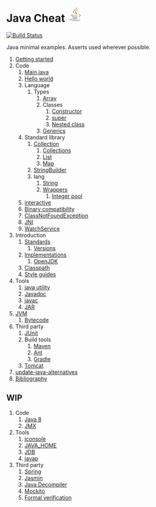 # Java Cheat ![logo](logo.png)

[![Build Status](https://travis-ci.org/cirosantilli/java-cheat.svg)](https://travis-ci.org/cirosantilli/java-cheat)

Java minimal examples. Asserts used wherever possible.

1.  [Getting started](getting-started.md)
1.  Code
    1.  [Main.java](Main.java)
    1.  [Hello world](HelloWorld.java)
    1.  Language
        1.  Types
            1.  [Array](ArrayCheat.java)
            1.  Classes
                1.  [Constructor](ConstructorCheat.java)
                1.  [super](SuperCheat.java)
                1.  [Nested class](NestedClassCheat.java)
            1.  [Generics](GenericsCheat.java)
    1.  Standard library
        1.  [Collection](CollectionCheat.java)
            1.  [Collections](CollectionsCheat.java)
            1.  [List](ListCheat.java)
            1.  [Map](MapCheat.java)
        1.  [StringBuilder](StringBuilderCheat.java)
        1.  lang
            1.  [String](StringCheat.java)
            1.  [Wrappers](WrappersCheat.java)
                1.  [Integer pool](IntegerPoolCheat.java)
    1.  [interactive](interactive/)
    1.  [Binary compatibility](binary-compatibility/)
    1.  [ClassNotFoundException](class-not-found/)
    1.  [JNI](jni/)
    1.  [WatchService](watch-service/)
1.  Introduction
    1.  [Standards](standards.md)
        1. [Versions](versions.md)
    1.  [Implementations](implementations.md)
        1. [OpenJDK](openjdk.md)
    1.  [Classpath](classpath.md)
    1.  [Style guides](style-guides.md)
1.  Tools
    1. [java utility](java-utility.md)
    1. [Javadoc](javadoc/)
    1. [javac](javac/)
    1. [JAR](jar.md)
1.  [JVM](jvm.md)
    1. [Bytecode](bytecode.md)
1.  Third party
    1.  [JUnit](junit/)
    1.  Build tools
        1.  [Maven](maven/)
        1.  [Ant](ant.md)
        1.  [Gradle](gradle.md)
    1.  [Tomcat](tomcat.md)
1.  [update-java-alternatives](update-java-alternatives.md)
1.  [Bibliography](bibliography.md)

## WIP

1.  Code
    1.  [Java 8](java8/)
    1.  [JMX](jmx.md)
1.  Tools
    1.  [jconsole](jconsole.md)
    1.  [JAVA_HOME](java-home.md)
    1.  [JDB](jdb.md)
    1.  [javap](javap.md)
1.  Third party
    1.  [Spring](spring/)
    1.  [Jasmin](jasmin/)
    1.  [Java Decompiler](java-decompiler.md)
    1.  [Mockito](mockito/)
    1.  [Formal verification](formal-verification.md)
